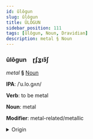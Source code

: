 ```yaml
---
id: ûlôgun
slug: ûlôgun
title: ÛLÔGUN
sidebar_position: 111
tags: [ûlôgun, Noun, Dravidian]
description: metal § Noun
---
```


### ûlôgun&emsp;<span kind="abugida">ɽʄʓıꜿ̃ʃ</span>

*metal* **§** [Noun](../../tags/Noun)

**IPA**: /ˈu.lo.gʌn/

**Verb**: to be metal

**Noun**: metal

**Modifier**: metal-related/metallic

<details>
    <summary>Origin</summary>
    Tamil உலோகம் ulōkam /uloːɡɐm/<br/>
    <em>Dravidian Language Family</em>
</details>